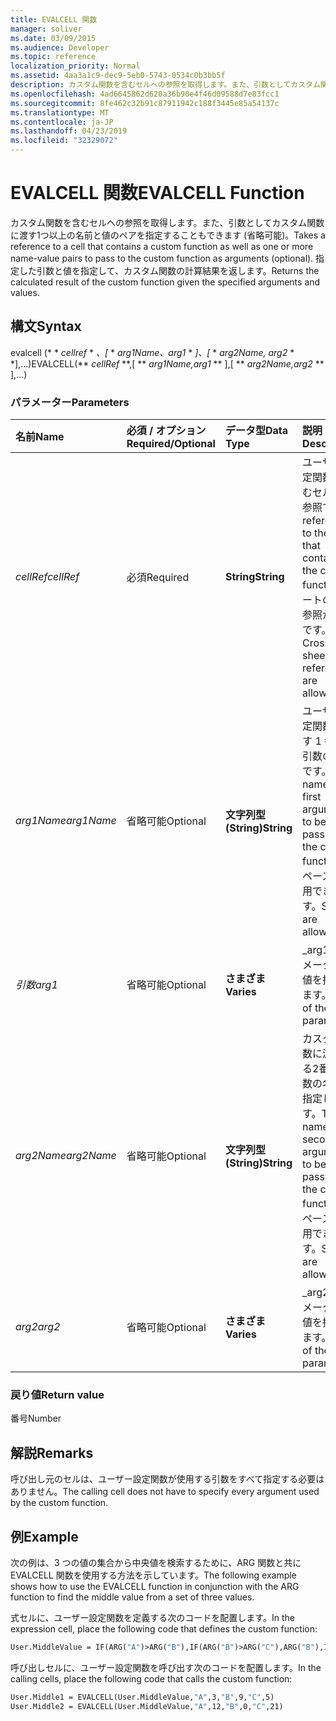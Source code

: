 ```yaml
---
title: EVALCELL 関数
manager: soliver
ms.date: 03/09/2015
ms.audience: Developer
ms.topic: reference
localization_priority: Normal
ms.assetid: 4aa3a1c9-dec9-5eb0-5743-0534c0b3bb5f
description: カスタム関数を含むセルへの参照を取得します。また、引数としてカスタム関数に渡す1つ以上の名前と値のペアを指定することもできます (省略可能)。 指定した引数と値を指定して、カスタム関数の計算結果を返します。
ms.openlocfilehash: 4ad6645862d620a36b90e4f46d09588d7e83fcc1
ms.sourcegitcommit: 8fe462c32b91c87911942c188f3445e85a54137c
ms.translationtype: MT
ms.contentlocale: ja-JP
ms.lasthandoff: 04/23/2019
ms.locfileid: "32329072"
---
```

# <a name="evalcell-function"></a><span data-ttu-id="7b556-104">EVALCELL 関数</span><span class="sxs-lookup"><span data-stu-id="7b556-104">EVALCELL Function</span></span>

<span data-ttu-id="7b556-105">カスタム関数を含むセルへの参照を取得します。また、引数としてカスタム関数に渡す1つ以上の名前と値のペアを指定することもできます (省略可能)。</span><span class="sxs-lookup"><span data-stu-id="7b556-105">Takes a reference to a cell that contains a custom function as well as one or more name-value pairs to pass to the custom function as arguments (optional).</span></span> <span data-ttu-id="7b556-106">指定した引数と値を指定して、カスタム関数の計算結果を返します。</span><span class="sxs-lookup"><span data-stu-id="7b556-106">Returns the calculated result of the custom function given the specified arguments and values.</span></span>
  
## <a name="syntax"></a><span data-ttu-id="7b556-107">構文</span><span class="sxs-lookup"><span data-stu-id="7b556-107">Syntax</span></span>

<span data-ttu-id="7b556-108">evalcell (\* \* *cellref* \* *、[* \* *arg1Name、arg1* \* *]、[* \* *arg2Name, arg2* \* \*],...)</span><span class="sxs-lookup"><span data-stu-id="7b556-108">EVALCELL(\*\* *cellRef* \*\*,[ \*\* *arg1Name,arg1* \*\* ],[ \*\* *arg2Name,arg2* \*\* ],…)</span></span> 
  
### <a name="parameters"></a><span data-ttu-id="7b556-109">パラメーター</span><span class="sxs-lookup"><span data-stu-id="7b556-109">Parameters</span></span>

|<span data-ttu-id="7b556-110">**名前**</span><span class="sxs-lookup"><span data-stu-id="7b556-110">**Name**</span></span>|<span data-ttu-id="7b556-111">**必須 / オプション**</span><span class="sxs-lookup"><span data-stu-id="7b556-111">**Required/Optional**</span></span>|<span data-ttu-id="7b556-112">**データ型**</span><span class="sxs-lookup"><span data-stu-id="7b556-112">**Data Type**</span></span>|<span data-ttu-id="7b556-113">**説明**</span><span class="sxs-lookup"><span data-stu-id="7b556-113">**Description**</span></span>|
|:-----|:-----|:-----|:-----|
| <span data-ttu-id="7b556-114">_cellRef_</span><span class="sxs-lookup"><span data-stu-id="7b556-114">_cellRef_</span></span> <br/> |<span data-ttu-id="7b556-115">必須</span><span class="sxs-lookup"><span data-stu-id="7b556-115">Required</span></span>  <br/> |<span data-ttu-id="7b556-116">**String**</span><span class="sxs-lookup"><span data-stu-id="7b556-116">**String**</span></span> <br/> |<span data-ttu-id="7b556-117">ユーザー設定関数を含むセルへの参照です。</span><span class="sxs-lookup"><span data-stu-id="7b556-117">A reference to the cell that contains the custom function.</span></span> <span data-ttu-id="7b556-118">シートの相互参照が可能です。</span><span class="sxs-lookup"><span data-stu-id="7b556-118">Cross-sheet references are allowed.</span></span>  <br/> |
| <span data-ttu-id="7b556-119">_arg1Name_</span><span class="sxs-lookup"><span data-stu-id="7b556-119">_arg1Name_</span></span> <br/> |<span data-ttu-id="7b556-120">省略可能</span><span class="sxs-lookup"><span data-stu-id="7b556-120">Optional</span></span>  <br/> |<span data-ttu-id="7b556-121">**文字列型 (String)**</span><span class="sxs-lookup"><span data-stu-id="7b556-121">**String**</span></span> <br/> |<span data-ttu-id="7b556-122">ユーザー設定関数に渡す 1 番目の引数の名前です。</span><span class="sxs-lookup"><span data-stu-id="7b556-122">The name of the first argument to be passed to the custom function.</span></span> <span data-ttu-id="7b556-123">スペースを使用できます。</span><span class="sxs-lookup"><span data-stu-id="7b556-123">Spaces are allowed.</span></span>  <br/> |
| <span data-ttu-id="7b556-124">_引数_</span><span class="sxs-lookup"><span data-stu-id="7b556-124">_arg1_</span></span> <br/> |<span data-ttu-id="7b556-125">省略可能</span><span class="sxs-lookup"><span data-stu-id="7b556-125">Optional</span></span>  <br/> |<span data-ttu-id="7b556-126">**さまざま**</span><span class="sxs-lookup"><span data-stu-id="7b556-126">**Varies**</span></span> <br/> |<span data-ttu-id="7b556-127">_arg1_パラメーターの値を指定します。</span><span class="sxs-lookup"><span data-stu-id="7b556-127">Value of the  _arg1_ parameter.</span></span>  <br/> |
| <span data-ttu-id="7b556-128">_arg2Name_</span><span class="sxs-lookup"><span data-stu-id="7b556-128">_arg2Name_</span></span> <br/> |<span data-ttu-id="7b556-129">省略可能</span><span class="sxs-lookup"><span data-stu-id="7b556-129">Optional</span></span>  <br/> |<span data-ttu-id="7b556-130">**文字列型 (String)**</span><span class="sxs-lookup"><span data-stu-id="7b556-130">**String**</span></span> <br/> |<span data-ttu-id="7b556-131">カスタム関数に渡される2番目の引数の名前を指定します。</span><span class="sxs-lookup"><span data-stu-id="7b556-131">The name of the second argument to be passed to the custom function.</span></span> <span data-ttu-id="7b556-132">スペースを使用できます。</span><span class="sxs-lookup"><span data-stu-id="7b556-132">Spaces are allowed.</span></span>  <br/> |
| <span data-ttu-id="7b556-133">_arg2_</span><span class="sxs-lookup"><span data-stu-id="7b556-133">_arg2_</span></span> <br/> |<span data-ttu-id="7b556-134">省略可能</span><span class="sxs-lookup"><span data-stu-id="7b556-134">Optional</span></span>  <br/> |<span data-ttu-id="7b556-135">**さまざま**</span><span class="sxs-lookup"><span data-stu-id="7b556-135">**Varies**</span></span> <br/> |<span data-ttu-id="7b556-136">_arg2_パラメーターの値を指定します。</span><span class="sxs-lookup"><span data-stu-id="7b556-136">Value of the  _arg2_ parameter.</span></span>  <br/> |
   
### <a name="return-value"></a><span data-ttu-id="7b556-137">戻り値</span><span class="sxs-lookup"><span data-stu-id="7b556-137">Return value</span></span>

<span data-ttu-id="7b556-138">番号</span><span class="sxs-lookup"><span data-stu-id="7b556-138">Number</span></span>
  
## <a name="remarks"></a><span data-ttu-id="7b556-139">解説</span><span class="sxs-lookup"><span data-stu-id="7b556-139">Remarks</span></span>

<span data-ttu-id="7b556-140">呼び出し元のセルは、ユーザー設定関数が使用する引数をすべて指定する必要はありません。</span><span class="sxs-lookup"><span data-stu-id="7b556-140">The calling cell does not have to specify every argument used by the custom function.</span></span> 
  
## <a name="example"></a><span data-ttu-id="7b556-141">例</span><span class="sxs-lookup"><span data-stu-id="7b556-141">Example</span></span>

<span data-ttu-id="7b556-142">次の例は、3 つの値の集合から中央値を検索するために、ARG 関数と共に EVALCELL 関数を使用する方法を示しています。</span><span class="sxs-lookup"><span data-stu-id="7b556-142">The following example shows how to use the EVALCELL function in conjunction with the ARG function to find the middle value from a set of three values.</span></span> 
  
<span data-ttu-id="7b556-143">式セルに、ユーザー設定関数を定義する次のコードを配置します。</span><span class="sxs-lookup"><span data-stu-id="7b556-143">In the expression cell, place the following code that defines the custom function:</span></span> 
  
```vb
User.MiddleValue = IF(ARG("A")>ARG("B"),IF(ARG("B")>ARG("C"),ARG("B"),IF(ARG("A")>ARG("C"),ARG("C"),ARG("A"))),IF(ARG("A")>ARG("C"),ARG("A"),IF(ARG("B")>ARG("C"),ARG("C"),ARG("B"))))
```

<span data-ttu-id="7b556-144">呼び出しセルに、ユーザー設定関数を呼び出す次のコードを配置します。</span><span class="sxs-lookup"><span data-stu-id="7b556-144">In the calling cells, place the following code that calls the custom function:</span></span>
  
```vb
User.Middle1 = EVALCELL(User.MiddleValue,"A",3,"B",9,"C",5) 
User.Middle2 = EVALCELL(User.MiddleValue,"A",12,"B",0,"C",21) 

```


